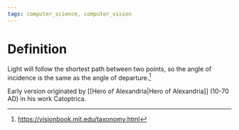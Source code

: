 ```yaml
---
tags: computer_science, computer_vision
---
```


# Definition

Light will follow the shortest path between two points, so the angle of incidence is the same as the angle of departure.[^1]

Early version originated by [[Hero of Alexandria|Hero of Alexandria]] (10-70 AD) in his work Catoptrica.

[^1]: https://visionbook.mit.edu/taxonomy.html